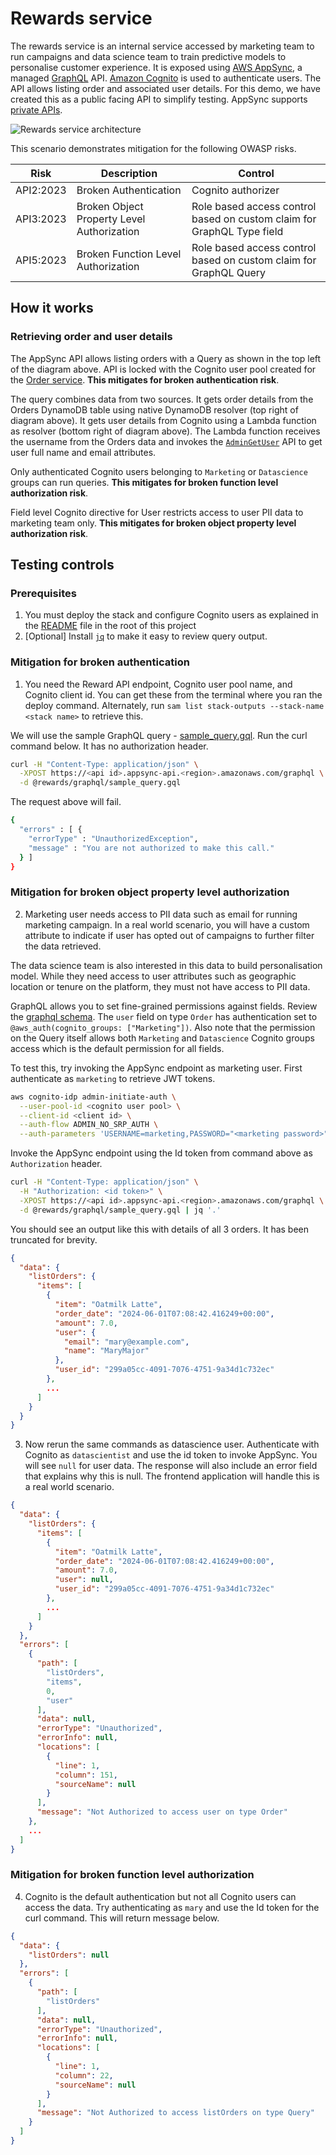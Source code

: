 # Rewards service
The rewards service is an internal service accessed by marketing team to run campaigns and data science team to train predictive models to personalise customer experience. It is exposed using [AWS AppSync](https://aws.amazon.com/appsync/), a managed [GraphQL](https://graphql.org/) API. [Amazon Cognito](https://aws.amazon.com/pm/cognito) is used to authenticate users. The API allows listing order and associated user details. For this demo, we have created this as a public facing API to simplify testing. AppSync supports [private APIs](https://aws.amazon.com/blogs/mobile/introducing-private-apis-on-aws-appsync/).

![Rewards service architecture](../assets/RewardsService.png)

This scenario demonstrates mitigation for the following OWASP risks.

|Risk|Description|Control|
| -- | --------- | ----- |
|API2:2023|Broken Authentication|Cognito authorizer|
|API3:2023|Broken Object Property Level Authorization|Role based access control based on custom claim for GraphQL Type field|
|API5:2023|Broken Function Level Authorization|Role based access control based on custom claim for GraphQL Query|

## How it works

### Retrieving order and user details

The AppSync API allows listing orders with a Query as shown in the top left of the diagram above. API is locked with the Cognito user pool created for the [Order service](../order/README.md). **This mitigates for broken authentication risk**.

The query combines data from two sources. It gets order details from the Orders DynamoDB table using native DynamoDB resolver (top right of diagram above). It gets user details from Cognito using a Lambda function as resolver (bottom right of diagram above). The Lambda function receives the username from the Orders data and invokes the [`AdminGetUser`](https://docs.aws.amazon.com/cognito-user-identity-pools/latest/APIReference/API_AdminGetUser.html) API to get user full name and email attributes.

Only authenticated Cognito users belonging to `Marketing` or `Datascience` groups can run queries. **This mitigates for broken function level authorization risk**.

Field level Cognito directive for User restricts access to user PII data to marketing team only. **This mitigates for broken object property level authorization risk**.

## Testing controls

### Prerequisites

1. You must deploy the stack and configure Cognito users as explained in the [README](../README.md) file in the root of this project
2. [Optional] Install [`jq`](https://jqlang.github.io/jq/download/) to make it easy to review query output.

### Mitigation for broken authentication
1. You need the Reward API endpoint, Cognito user pool name, and Cognito client id. You can get these from the terminal where you ran the deploy command. Alternately, run `sam list stack-outputs --stack-name <stack name>` to retrieve this. 

We will use the sample GraphQL query - [sample_query.gql](./graphql/sample_query.gql). Run the curl command below. It has no authorization header.

```bash
curl -H "Content-Type: application/json" \
  -XPOST https://<api id>.appsync-api.<region>.amazonaws.com/graphql \
  -d @rewards/graphql/sample_query.gql
```

The request above will fail.

```bash
{
  "errors" : [ {
    "errorType" : "UnauthorizedException",
    "message" : "You are not authorized to make this call."
  } ]
}
```

### Mitigation for broken object property level authorization
2. Marketing user needs access to PII data such as email for running marketing campaign. In a real world scenario, you will have a custom attribute to indicate if user has opted out of campaigns to further filter the data retrieved. 

The data science team is also interested in this data to build personalisation model. While they need access to user attributes such as geographic location or tenure on the platform, they must not have access to PII data. 

GraphQL allows you to set fine-grained permissions against fields. Review the [graphql schema](./graphql/schema.graphql). The `user` field on type `Order` has authentication set to `@aws_auth(cognito_groups: ["Marketing"])`. Also note that the permission on the Query itself allows both `Marketing` and `Datascience` Cognito groups access which is the default permission for all fields.

To test this, try invoking the AppSync endpoint as marketing user. First authenticate as `marketing` to retrieve JWT tokens.

```bash
aws cognito-idp admin-initiate-auth \
  --user-pool-id <cognito user pool> \
  --client-id <client id> \
  --auth-flow ADMIN_NO_SRP_AUTH \
  --auth-parameters 'USERNAME=marketing,PASSWORD="<marketing password>"'
```

Invoke the AppSync endpoint using the Id token from command above as `Authorization` header.

```bash
curl -H "Content-Type: application/json" \
  -H "Authorization: <id token>" \
  -XPOST https://<api id>.appsync-api.<region>.amazonaws.com/graphql \
  -d @rewards/graphql/sample_query.gql | jq '.'
```

You should see an output like this with details of all 3 orders. It has been truncated for brevity. 

```json
{
  "data": {
    "listOrders": {
      "items": [
        {
          "item": "Oatmilk Latte",
          "order_date": "2024-06-01T07:08:42.416249+00:00",
          "amount": 7.0,
          "user": {
            "email": "mary@example.com",
            "name": "MaryMajor"
          },
          "user_id": "299a05cc-4091-7076-4751-9a34d1c732ec"
        },
        ...
      ]
    }
  }
}
```

3. Now rerun the same commands as datascience user. Authenticate with Cognito as `datascientist` and use the id token to invoke AppSync. You will see `null` for user data. The response will also include an error field that explains why this is null. The frontend application will handle this is a real world scenario.

```json
{
  "data": {
    "listOrders": {
      "items": [
        {
          "item": "Oatmilk Latte",
          "order_date": "2024-06-01T07:08:42.416249+00:00",
          "amount": 7.0,
          "user": null,
          "user_id": "299a05cc-4091-7076-4751-9a34d1c732ec"
        },
        ...
      ]
    }
  },
  "errors": [
    {
      "path": [
        "listOrders",
        "items",
        0,
        "user"
      ],
      "data": null,
      "errorType": "Unauthorized",
      "errorInfo": null,
      "locations": [
        {
          "line": 1,
          "column": 151,
          "sourceName": null
        }
      ],
      "message": "Not Authorized to access user on type Order"
    },
    ...
  ]
}
```

### Mitigation for broken function level authorization
4. Cognito is the default authentication but not all Cognito users can access the data. Try authenticating as `mary` and use the Id token for the curl command. This will return message below.

```json
{
  "data": {
    "listOrders": null
  },
  "errors": [
    {
      "path": [
        "listOrders"
      ],
      "data": null,
      "errorType": "Unauthorized",
      "errorInfo": null,
      "locations": [
        {
          "line": 1,
          "column": 22,
          "sourceName": null
        }
      ],
      "message": "Not Authorized to access listOrders on type Query"
    }
  ]
}
```
